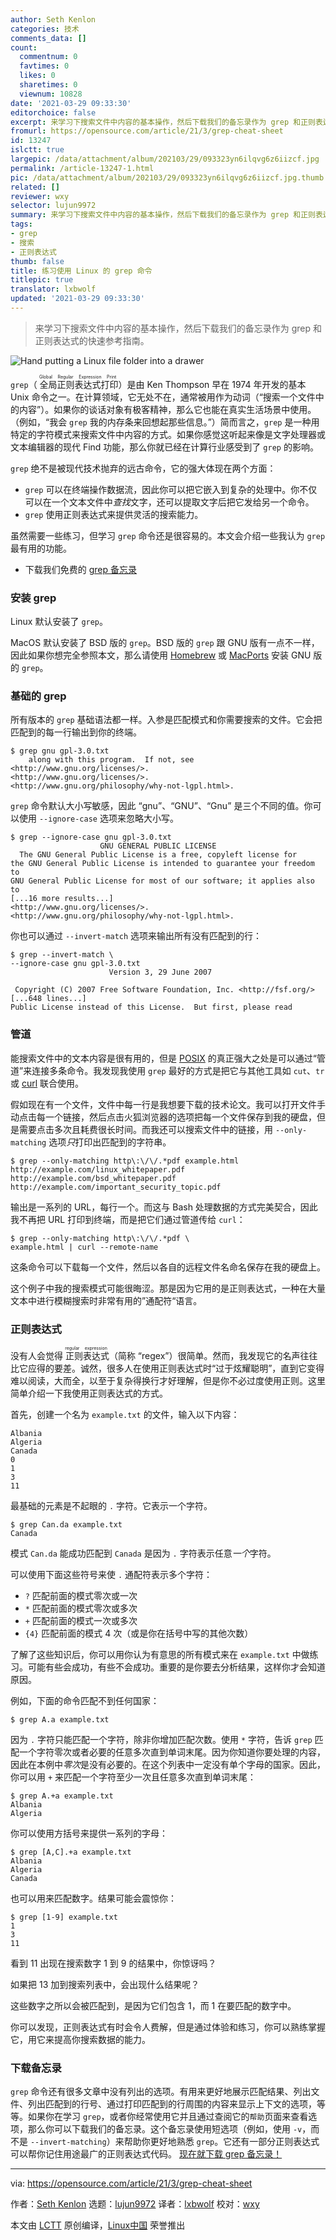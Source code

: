 ```yaml
---
author: Seth Kenlon
categories: 技术
comments_data: []
count:
  commentnum: 0
  favtimes: 0
  likes: 0
  sharetimes: 0
  viewnum: 10828
date: '2021-03-29 09:33:30'
editorchoice: false
excerpt: 来学习下搜索文件中内容的基本操作，然后下载我们的备忘录作为 grep 和正则表达式的快速参考指南。
fromurl: https://opensource.com/article/21/3/grep-cheat-sheet
id: 13247
islctt: true
largepic: /data/attachment/album/202103/29/093323yn6ilqvg6z6iizcf.jpg
permalink: /article-13247-1.html
pic: /data/attachment/album/202103/29/093323yn6ilqvg6z6iizcf.jpg.thumb.jpg
related: []
reviewer: wxy
selector: lujun9972
summary: 来学习下搜索文件中内容的基本操作，然后下载我们的备忘录作为 grep 和正则表达式的快速参考指南。
tags:
- grep
- 搜索
- 正则表达式
thumb: false
title: 练习使用 Linux 的 grep 命令
titlepic: true
translator: lxbwolf
updated: '2021-03-29 09:33:30'
---
```



> 
> 来学习下搜索文件中内容的基本操作，然后下载我们的备忘录作为 grep 和正则表达式的快速参考指南。
> 
> 
> 


![](/data/attachment/album/202103/29/093323yn6ilqvg6z6iizcf.jpg "Hand putting a Linux file folder into a drawer")


`grep`（<ruby> 全局正则表达式打印 <rt>  Global Regular Expression Print </rt></ruby>）是由 Ken Thompson 早在 1974 年开发的基本 Unix 命令之一。在计算领域，它无处不在，通常被用作为动词（“搜索一个文件中的内容”）。如果你的谈话对象有极客精神，那么它也能在真实生活场景中使用。（例如，“我会 `grep` 我的内存条来回想起那些信息。”）简而言之，`grep` 是一种用特定的字符模式来搜索文件中内容的方式。如果你感觉这听起来像是文字处理器或文本编辑器的现代 Find 功能，那么你就已经在计算行业感受到了 `grep` 的影响。


`grep` 绝不是被现代技术抛弃的远古命令，它的强大体现在两个方面：


* `grep` 可以在终端操作数据流，因此你可以把它嵌入到复杂的处理中。你不仅可以在一个文本文件中*查找*文字，还可以提取文字后把它发给另一个命令。
* `grep` 使用正则表达式来提供灵活的搜索能力。


虽然需要一些练习，但学习 `grep` 命令还是很容易的。本文会介绍一些我认为 `grep` 最有用的功能。


* 下载我们免费的 [grep 备忘录](https://opensource.com/downloads/grep-cheat-sheet)


### 安装 grep


Linux 默认安装了 `grep`。


MacOS 默认安装了 BSD 版的 `grep`。BSD 版的 `grep` 跟 GNU 版有一点不一样，因此如果你想完全参照本文，那么请使用 [Homebrew](https://opensource.com/article/20/6/homebrew-mac) 或 [MacPorts](https://opensource.com/article/20/11/macports) 安装 GNU 版的 `grep`。


### 基础的 grep


所有版本的 `grep` 基础语法都一样。入参是匹配模式和你需要搜索的文件。它会把匹配到的每一行输出到你的终端。



```
$ grep gnu gpl-3.0.txt
    along with this program.  If not, see <http://www.gnu.org/licenses/>.
<http://www.gnu.org/licenses/>.
<http://www.gnu.org/philosophy/why-not-lgpl.html>.

```

`grep` 命令默认大小写敏感，因此 “gnu”、“GNU”、“Gnu” 是三个不同的值。你可以使用 `--ignore-case` 选项来忽略大小写。



```
$ grep --ignore-case gnu gpl-3.0.txt
                    GNU GENERAL PUBLIC LICENSE
  The GNU General Public License is a free, copyleft license for
the GNU General Public License is intended to guarantee your freedom to
GNU General Public License for most of our software; it applies also to
[...16 more results...]
<http://www.gnu.org/licenses/>.
<http://www.gnu.org/philosophy/why-not-lgpl.html>.

```

你也可以通过 `--invert-match` 选项来输出所有没有匹配到的行：



```
$ grep --invert-match \
--ignore-case gnu gpl-3.0.txt
                      Version 3, 29 June 2007

 Copyright (C) 2007 Free Software Foundation, Inc. <http://fsf.org/>
[...648 lines...]
Public License instead of this License.  But first, please read

```

### 管道


能搜索文件中的文本内容是很有用的，但是 [POSIX](https://opensource.com/article/19/7/what-posix-richard-stallman-explains) 的真正强大之处是可以通过“管道”来连接多条命令。我发现我使用 `grep` 最好的方式是把它与其他工具如 `cut`、`tr` 或 [curl](https://opensource.com/downloads/curl-command-cheat-sheet) 联合使用。


假如现在有一个文件，文件中每一行是我想要下载的技术论文。我可以打开文件手动点击每一个链接，然后点击火狐浏览器的选项把每一个文件保存到我的硬盘，但是需要点击多次且耗费很长时间。而我还可以搜索文件中的链接，用 `--only-matching` 选项*只*打印出匹配到的字符串。



```
$ grep --only-matching http\:\/\/.*pdf example.html
http://example.com/linux_whitepaper.pdf
http://example.com/bsd_whitepaper.pdf
http://example.com/important_security_topic.pdf

```

输出是一系列的 URL，每行一个。而这与 Bash 处理数据的方式完美契合，因此我不再把 URL 打印到终端，而是把它们通过管道传给 `curl`：



```
$ grep --only-matching http\:\/\/.*pdf \
example.html | curl --remote-name

```

这条命令可以下载每一个文件，然后以各自的远程文件名命名保存在我的硬盘上。


这个例子中我的搜索模式可能很晦涩。那是因为它用的是正则表达式，一种在大量文本中进行模糊搜索时非常有用的”通配符“语言。


### 正则表达式


没有人会觉得<ruby> 正则表达式 <rt>  regular expression </rt></ruby>（简称 “regex”）很简单。然而，我发现它的名声往往比它应得的要差。诚然，很多人在使用正则表达式时“过于炫耀聪明”，直到它变得难以阅读，大而全，以至于复杂得换行才好理解，但是你不必过度使用正则。这里简单介绍一下我使用正则表达式的方式。


首先，创建一个名为 `example.txt` 的文件，输入以下内容：



```
Albania
Algeria
Canada
0
1
3
11

```

最基础的元素是不起眼的 `.` 字符。它表示一个字符。



```
$ grep Can.da example.txt
Canada

```

模式 `Can.da` 能成功匹配到 `Canada` 是因为 `.` 字符表示任意*一个*字符。


可以使用下面这些符号来使 `.` 通配符表示多个字符：


* `?` 匹配前面的模式零次或一次
* `*` 匹配前面的模式零次或多次
* `+` 匹配前面的模式一次或多次
* `{4}` 匹配前面的模式 4 次（或是你在括号中写的其他次数）


了解了这些知识后，你可以用你认为有意思的所有模式来在 `example.txt` 中做练习。可能有些会成功，有些不会成功。重要的是你要去分析结果，这样你才会知道原因。


例如，下面的命令匹配不到任何国家：



```
$ grep A.a example.txt

```

因为 `.` 字符只能匹配一个字符，除非你增加匹配次数。使用 `*` 字符，告诉 `grep` 匹配一个字符零次或者必要的任意多次直到单词末尾。因为你知道你要处理的内容，因此在本例中*零次*是没有必要的。在这个列表中一定没有单个字母的国家。因此，你可以用 `+` 来匹配一个字符至少一次且任意多次直到单词末尾：



```
$ grep A.+a example.txt
Albania
Algeria

```

你可以使用方括号来提供一系列的字母：



```
$ grep [A,C].+a example.txt
Albania
Algeria
Canada

```

也可以用来匹配数字。结果可能会震惊你：



```
$ grep [1-9] example.txt
1
3
11

```

看到 11 出现在搜索数字 1 到 9 的结果中，你惊讶吗？


如果把 13 加到搜索列表中，会出现什么结果呢？


这些数字之所以会被匹配到，是因为它们包含 1，而 1 在要匹配的数字中。


你可以发现，正则表达式有时会令人费解，但是通过体验和练习，你可以熟练掌握它，用它来提高你搜索数据的能力。


### 下载备忘录


`grep` 命令还有很多文章中没有列出的选项。有用来更好地展示匹配结果、列出文件、列出匹配到的行号、通过打印匹配到的行周围的内容来显示上下文的选项，等等。如果你在学习 `grep`，或者你经常使用它并且通过查阅它的`帮助`页面来查看选项，那么你可以下载我们的备忘录。这个备忘录使用短选项（例如，使用 `-v`，而不是 `--invert-matching`）来帮助你更好地熟悉 `grep`。它还有一部分正则表达式可以帮你记住用途最广的正则表达式代码。 [现在就下载 grep 备忘录！](https://opensource.com/downloads/grep-cheat-sheet)




---


via: <https://opensource.com/article/21/3/grep-cheat-sheet>


作者：[Seth Kenlon](https://opensource.com/users/seth) 选题：[lujun9972](https://github.com/lujun9972) 译者：[lxbwolf](https://github.com/lxbwolf) 校对：[wxy](https://github.com/wxy)


本文由 [LCTT](https://github.com/LCTT/TranslateProject) 原创编译，[Linux中国](https://linux.cn/) 荣誉推出